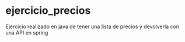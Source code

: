 # ejercicio_precios
Ejercicio realizado en java de tener una lista de precios y devolverla con una API en spring
